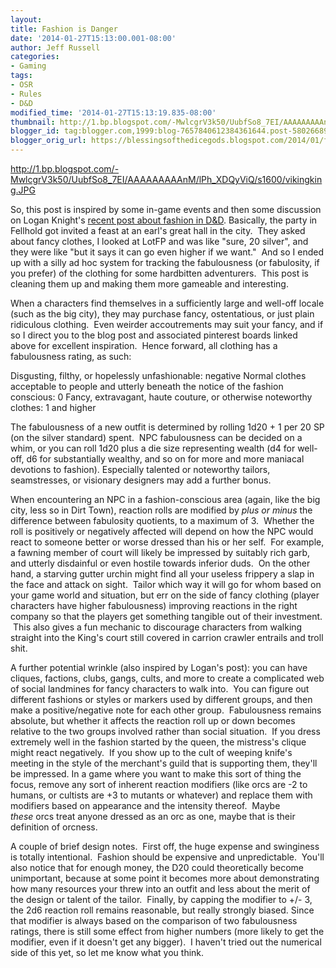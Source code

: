 ```yaml
---
layout:  
title: Fashion is Danger
date: '2014-01-27T15:13:00.001-08:00'
author: Jeff Russell
categories:
- Gaming
tags:
- OSR
- Rules
- D&D
modified_time: '2014-01-27T15:13:19.835-08:00'
thumbnail: http://1.bp.blogspot.com/-MwlcgrV3k50/UubfSo8_7EI/AAAAAAAAAnM/lPh_XDQyViQ/s72-c/vikingking.JPG
blogger_id: tag:blogger.com,1999:blog-7657840612384361644.post-5802668902840872846
blogger_orig_url: https://blessingsofthedicegods.blogspot.com/2014/01/fashion-is-danger.html
---
```


 <http://1.bp.blogspot.com/-MwlcgrV3k50/UubfSo8_7EI/AAAAAAAAAnM/lPh_XDQyViQ/s1600/vikingking.JPG> 
  

So, this post is inspired by some in-game events and then some discussion on Logan Knight's [recent post about fashion in D&D](http://www.lastgaspgrimoire.com/victim-de-fashion/). Basically, the party in Fellhold got invited a feast at an earl's great hall in the city.  They asked about fancy clothes, I looked at LotFP and was like "sure, 20 silver", and they were like "but it says it can go even higher if we want."  And so I ended up with a silly ad hoc system for tracking the fabulousness (or fabulosity, if you prefer) of the clothing for some hardbitten adventurers.  This post is cleaning them up and making them more gameable and interesting. 
  

When a characters find themselves in a sufficiently large and well-off locale (such as the big city), they may purchase fancy, ostentatious, or just plain ridiculous clothing.  Even weirder accoutrements may suit your fancy, and if so I direct you to the blog post and associated pinterest boards linked above for excellent inspiration.  Hence forward, all clothing has a fabulousness rating, as such: 
  

Disgusting, filthy, or hopelessly unfashionable: negative  Normal clothes acceptable to people and utterly beneath the notice of the fashion conscious: 0  Fancy, extravagant, haute couture, or otherwise noteworthy clothes: 1 and higher 
  

The fabulousness of a new outfit is determined by rolling 1d20 + 1 per 20 SP (on the silver standard) spent.  NPC fabulousness can be decided on a whim, or you can roll 1d20 plus a die size representing wealth (d4 for well-off, d6 for substantially wealthy, and so on for more and more maniacal devotions to fashion). Especially talented or noteworthy tailors, seamstresses, or visionary designers may add a further bonus. 
  

When encountering an NPC in a fashion-conscious area (again, like the big city, less so in Dirt Town), reaction rolls are modified by *plus or minus* the difference between fabulosity quotients, to a maximum of 3.  Whether the roll is positively or negatively affected will depend on how the NPC would react to someone better or worse dressed than his or her self.  For example, a fawning member of court will likely be impressed by suitably rich garb, and utterly disdainful or even hostile towards inferior duds.  On the other hand, a starving gutter urchin might find all your useless frippery a slap in the face and attack on sight.  Tailor which way it will go for whom based on your game world and situation, but err on the side of fancy clothing (player characters have higher fabulousness) improving reactions in the right company so that the players get something tangible out of their investment.  This also gives a fun mechanic to discourage characters from walking straight into the King's court still covered in carrion crawler entrails and troll shit. 
  

A further potential wrinkle (also inspired by Logan's post): you can have cliques, factions, clubs, gangs, cults, and more to create a complicated web of social landmines for fancy characters to walk into.  You can figure out different fashions or styles or markers used by different groups, and then make a positive/negative note for each other group.  Fabulousness remains absolute, but whether it affects the reaction roll up or down becomes relative to the two groups involved rather than social situation.  If you dress extremely well in the fashion started by the queen, the mistress's clique might react negatively.  If you show up to the cult of weeping knife's meeting in the style of the merchant's guild that is supporting them, they'll be impressed. In a game where you want to make this sort of thing the focus, remove any sort of inherent reaction modifiers (like orcs are -2 to humans, or cultists are +3 to mutants or whatever) and replace them with modifiers based on appearance and the intensity thereof.  Maybe *these* orcs treat anyone dressed as an orc as one, maybe that is their definition of orcness. 
  

A couple of brief design notes.  First off, the huge expense and swinginess is totally intentional.  Fashion should be expensive and unpredictable.  You'll also notice that for enough money, the D20 could theoretically become unimportant, because at some point it becomes more about demonstrating how many resources your threw into an outfit and less about the merit of the design or talent of the tailor.  Finally, by capping the modifier to +/- 3, the 2d6 reaction roll remains reasonable, but really strongly biased. Since that modifier is always based on the comparison of two fabulousness ratings, there is still some effect from higher numbers (more likely to get the modifier, even if it doesn't get any bigger).  I haven't tried out the numerical side of this yet, so let me know what you think. 
